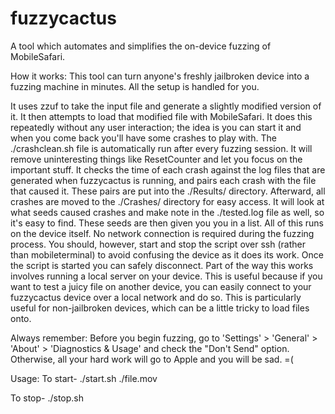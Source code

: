 fuzzycactus
===========

A tool which automates and simplifies the on-device fuzzing of MobileSafari.

How it works:
This tool can turn anyone's freshly jailbroken device into a fuzzing machine in minutes. All the setup is handled for you.

It uses zzuf to take the input file and generate a slightly modified version of it. It then attempts to load that modified file with MobileSafari. It does this repeatedly without any user interaction; the idea is you can start it and when you come back you'll have some crashes to play with. 
The ./crashclean.sh file is automatically run after every fuzzing session. It will remove uninteresting things like ResetCounter and let you focus on the important stuff. It checks the time of each crash against the log files that are generated when fuzzycactus is running, and pairs each crash with the file that caused it. These pairs are put into the ./Results/ directory. Afterward, all crashes are moved to the ./Crashes/ directory for easy access. It will look at what seeds caused crashes and make note in the ./tested.log file as well, so it's easy to find. These seeds are then given you you in a list.
All of this runs on the device itself. No network connection is required during the fuzzing process. You should, however, start and stop the script over ssh (rather than mobileterminal) to avoid confusing the device as it does its work. Once the script is started you can safely disconnect.
Part of the way this works involves running a local server on your device. This is useful because if you want to test a juicy file on another device, you can easily connect to your fuzzycactus device over a local network and do so. This is particularly useful for non-jailbroken devices, which can be a little tricky to load files onto.

Always remember: Before you begin fuzzing, go to 'Settings' > 'General' > 'About' > 'Diagnostics & Usage' and check the "Don't Send" option. Otherwise, all your hard work will go to Apple and you will be sad. =(

Usage:
To start-
./start.sh ./file.mov

To stop-
./stop.sh